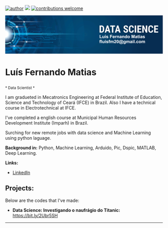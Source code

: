 [![author](https://img.shields.io/badge/author-luismatias-red)](https://www.linkedin.com/in/lu%C3%ADs-fernando-matias-de-farias-52234b20a/) [![](https://img.shields.io/badge/python-3.7+-blue.svg)](https://www.python.org/downloads/release/python-365/) [![contributions welcome](https://img.shields.io/badge/contributions-welcome-brightgreen.svg?style=flat)](https://github.com/Luis20matias)

<p align="center">
  <img src="banner_Luis.png" >
</p>

# Luís Fernando Matias 
<sub>* Data Scientist *</sub>

I am gradueted in Mecatronics Engineering at Federal Institute of Education, Science and Technology of Ceará (IFCE) in Brazil. Also I have a technical course in Electrotechnical at IFCE.

I've completed a english course at Municipal Human Resources Development Institute (Imparh) in Brazil.

Surching for new remote jobs with data science and Machine Learning using python laguage.


**Background in:** Python, Machine Learning, Arduido, Pic, Dspic, MATLAB, Deep Learning.

**Links:**
* [LinkedIn](https://www.linkedin.com/in/lu%C3%ADs-fernando-matias-de-farias-52234b20a/)



## Projects:
Below are the codes that I've made:

* **Data Science: Investigando o naufrágio do Titanic:** https://bit.ly/2Ubr5SH

---





